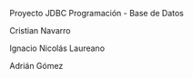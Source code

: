 Proyecto JDBC Programación - Base de Datos

Cristian Navarro

Ignacio Nicolás Laureano

Adrián Gómez